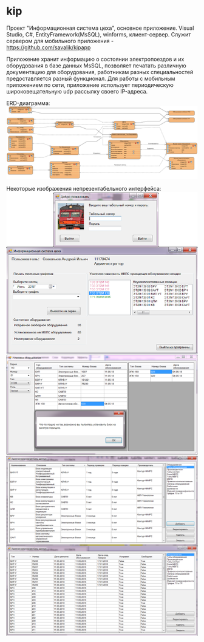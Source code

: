 # kip
Проект "Информационная система цеха", основное приложение. Visual Studio, C#, EntityFramework(MsSQL), winforms, клиент-сервер.  Служит сервером для мобильного приложения - https://github.com/savalik/kipapp

Приложение хранит информацию о состоянии электропоездов и их оборудования в базе данных MsSQL, позволяет печатать различную документацию для оборудования, работникам разных специальностей предоставляется разный функционал.
Для работы с мобильным приложением по сети, приложение использует периодическую широковещательную udp рассылку своего IP-адреса.   

ERD-диаграмма:
![](images/UML%20ERD.png)

Некоторые изображения непрезентабельного интерфейса: 
![](images/Логин%20и%20окно%20мастера.png)
![](images/Ошибка%20-%20тут%20не%20пусто.png)
![](images/Окна%20редактирования%20БД%20-%20копия.png)
